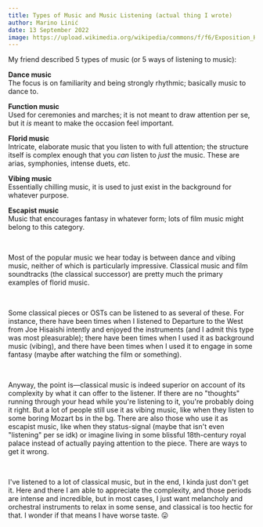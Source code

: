 ```yaml
---
title: Types of Music and Music Listening (actual thing I wrote)
author: Marino Linić
date: 13 September 2022
image: https://upload.wikimedia.org/wikipedia/commons/f/f6/Exposition_Haydn%27s_Sonata_in_G_Major.png
---
```


My friend described 5 types of music (or 5 ways of listening to music):  

**Dance music**  
The focus is on familiarity and being strongly rhythmic; basically music to dance to.

**Function music**  
Used for ceremonies and marches; it is not meant to draw attention per se, but it _is_ meant to make the occasion feel important.

**Florid music**  
Intricate, elaborate music that you listen to with full attention; the structure itself is complex enough that you _can_ listen to _just_ the music. These are arias, symphonies, intense duets, etc.

**Vibing music**  
Essentially chilling music, it is used to just exist in the background for whatever purpose.

**Escapist music**  
Music that encourages fantasy in whatever form; lots of film music might belong to this category.  

<br>

Most of the popular music we hear today is between dance and vibing music, neither of which is particularly impressive. Classical music and film soundtracks (the classical successor) are pretty much the primary examples of florid music.  

<br>

Some classical pieces or OSTs can be listened to as several of these. For instance, there have been times when I listened to Departure to the West from Joe Hisaishi intently and enjoyed the instruments (and I admit this type was most pleasurable); there have been times when I used it as background music (vibing), and there have been times when I used it to engage in some fantasy (maybe after watching the film or something). 

<br>

Anyway, the point is—classical music is indeed superior on account of its complexity by what it can offer to the listener. If there are no "thoughts" running through your head while you're listening to it, you're probably doing it right. But a lot of people still use it as vibing music, like when they listen to some boring Mozart bs in the bg. There are also those who use it as escapist music, like when they status-signal (maybe that isn't even "listening" per se idk) or imagine living in some blissful 18th-century royal palace instead of actually paying attention to the piece. There are ways to get it wrong.  

<br>

I've listened to a lot of classical music, but in the end, I kinda just don't get it. Here and there I am able to appreciate the complexity, and those periods are intense and incredible, but in most cases, I just want melancholy and orchestral instruments to relax in some sense, and classical is too hectic for that. I wonder if that means I have worse taste. 😛
